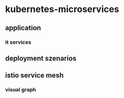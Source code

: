 # kubernetes-microservices

## application

### it services

## deployment szenarios

## istio service mesh

### visual graph 

